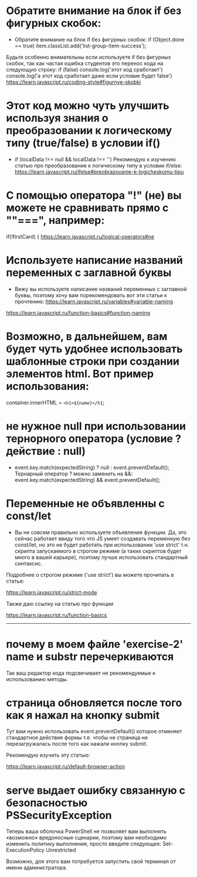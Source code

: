# Обратите внимание на блок if без фигурных скобок:
- Обратите внимание на блок if без фигурных скобок:
if (Object.done == true) item.classList.add('list-group-item-success');

Будьте особенно внимательны если используете if без фигурных скобок, так как частая ошибка студентов это перенос кода на следующую строку:
if (false)
  console.log('этот код сработает')
  console.log('а этот код сработает даже если условие будет false')
https://learn.javascript.ru/coding-style#figurnye-skobki

# Этот код можно чуть улучшить используя знания о преобразовании к логическому типу (true/false) в условии if()
- if (localData !== null && localData !== '')
Рекомендую к изучению статью про преобразование к логическому типу в условии if/else:
https://learn.javascript.ru/ifelse#preobrazovanie-k-logicheskomu-tipu

# С помощью оператора "!" (не) вы можете не сравнивать прямо с ""===", например:
if(!firstCard) {
https://learn.javascript.ru/logical-operators#ne

# Используете написание названий переменных с заглавной буквы
- Вижу вы используете написание названий переменных с заглавной буквы,  поэтому хочу вам порекомендовать вот эти статьи к прочтению:
https://learn.javascript.ru/variables#variable-naming

https://learn.javascript.ru/function-basics#function-naming

# Возможно, в дальнейшем, вам будет чуть удобнее использовать шаблонные строки при создании элементов html. Вот пример использования:

container.innerHTML = `<h1>${name}</h1`;

# не нужное null при использовании тернорного оператора (условие ? действие : null)
- event.key.match(expectedString) ? null : event.preventDefault();
Тернарный оператор ? можно заменить на &&:
event.key.match(expectedString) && event.preventDefault();

# Переменные не объявленны с const/let
- Вы не совсем правильно используете объявление функции. Да, это сейчас работает ввиду того что JS умеет создавать переменную без const/let, но это не будет работать при использовании 'use strict' т.н. скрипта запускаемого в строгом режиме (а таких скриптов будет много в вашей карьере), поэтому лучше использовать стандартный синтаксис.

Подробнее о строгом режиме ('use strict') вы можете прочитать в статье:

https://learn.javascript.ru/strict-mode

Также даю ссылку на статью про функции

https://learn.javascript.ru/function-basics

------
# почему в моем файле 'exercise-2' name и substr перечеркиваются
Так ваш редактор кода подсвечивает не рекомендуемые к использованию методы.

# страница обновляется после того как я нажал на кнопку submit
Тут вам нужно использовать event.preventDefault() которое отменяет стандартное действие формы т.е. чтобы не страница не перезагружалась после того как нажали кнопку submit.

Рекомендую изучить эту статью:

https://learn.javascript.ru/default-browser-action

# serve выдает ошибку связанную с безопасностью PSSecurityException
Теперь ваша оболочка PowerShell не позволяет вам выполнять «возможно» вредоносные сценарии, поэтому вам необходимо изменить политику выполнения, просто введите следующее:
Set-ExecutionPolicy Unrestricted

Возможно, для этого вам потребуется запустить свой терминал от имени администратора.
